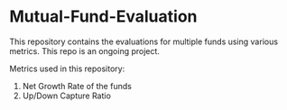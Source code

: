 # Mutual-Fund-Evaluation

This repository contains the evaluations for multiple funds using various metrics.
This repo is an ongoing project.

Metrics used in this repository:

1. Net Growth Rate of the funds
2. Up/Down Capture Ratio
